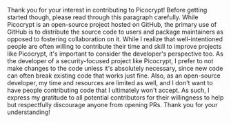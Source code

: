 Thank you for your interest in contributing to Picocrypt! Before getting started though, please read through this paragraph carefully. While Picocrypt is an open-source project hosted on GitHub, the primary use of GitHub is to distribute the source code to users and package maintainers as opposed to fostering collaboration on it. While I realize that well-intentioned people are often willing to contribute their time and skill to improve projects like Picocrypt, it's important to consider the developer's perspective too. As the developer of a security-focused project like Picocrypt, I prefer to not make changes to the code unless it's absolutely necessary, since new code can often break existing code that works just fine. Also, as an open-source developer, my time and resources are limited as well, and I don't want to have people contributing code that I ultimately won't accept. As such, I express my gratitude to all potential contributors for their willingness to help but respectfully discourage anyone from opening PRs. Thank you for your understanding!
